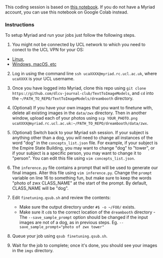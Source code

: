 This coding session is based on [this notebook](https://github.com/ShivamShrirao/diffusers/blob/main/examples/dreambooth/DreamBooth_Stable_Diffusion.ipynb).  If you do not have a Myriad account, you can use this notebook on Google Colab instead.


### Instructions

To setup Myriad and run your jobs just follow the following steps.

1. You might not be connected by UCL network to which you need to conect to the UCL VPN for your OS:
  * [Linux](https://www.ucl.ac.uk/isd/how-to/connecting-to-ucl-vpn-linux),
  * [Windows, macOS, etc](https://www.ucl.ac.uk/isd/services/get-connected/ucl-virtual-private-network-vpn)

2. Log in using the command line `ssh ucaXXXX@myriad.rc.ucl.ac.uk`, where `ucaXXXX` is your UCL username.

3. Once you have logged into Myriad, clone this repo using `git clone https://github.com/dlcv-journal-club/TextToImageModels`, and `cd` into the `~/PATH_TO_REPO/TextToImageModels/dreambooth` directory.

4. (Optional) If you have your own images that you want to finetune with, delete all existing images in the `data/zwx` directory. Then in another window, upload each of your photos using `scp YOUR_PHOTO.png ucaXXXX@myriad.rc.ucl.ac.uk:~/PATH_TO_REPO/dreambooth/data/zwx`.

5. (Optional) Switch back to your Myriad ssh session. If your subject is anything other than a dog, you will need to change all instances of the word "dog" in the `concepts_list.json` file. For example, if your subject is the Empire State Building, you may want to change "dog" to "tower", or if your subject is a specific person, you may want to change it to "person". You can edit this file using `vim concepts_list.json`.

6. The `inference.py` file contains a prompt that will be used to generate our final images. Alter this file using `vim inference.py`. Change the `prompt` variable on line 16 to something fun, but make sure to keep the words "photo of zwx CLASS_NAME" at the start of the prompt. By default, CLASS_NAME will be "dog".

7. Edit `finetuning.qsub.sh` and review the contents:
    - Make sure the output directory under `#$ -o ~/FOO/` exists.
    - Make sure it `cd`s to the correct location of the `dreambooth` directory    - The `--save_sample_prompt` option should be changed if the input images are not of a dog, as in previous steps. Eg. `--save_sample_prompt="photo of zwx tower"`

8. Queue your job using `qsub finetuning.qsub.sh`.

9. Wait for the job to complete; once it's done, you should see your images in the `imgs` directory.
